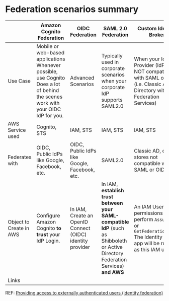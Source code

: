 # Federation scenarios summary

|                         | Amazon Cognito Federation                                                                                                                | OIDC Federation                                           | SAML 2.0 Federation                                                                                                                   | Custom Identity Broker                                                                                                                     |
|-------------------------|------------------------------------------------------------------------------------------------------------------------------------------|-----------------------------------------------------------|---------------------------------------------------------------------------------------------------------------------------------------|--------------------------------------------------------------------------------------------------------------------------------------------|
| Use Case                | Mobile or web-based applications<br/>Whenever possible, use Cognito<br/>Does a lot of behind the scenes work with your OIDC IdP for you. | Advanced Scenarios                                        | Typically used in corporate scenarios when your corporate IdP supports SAML2.0                                                        | When your Identity Provider (IdP) is NOT compatible with SAML or OIDC (i.e. Classic Active Directory without Federation Services)          |
| AWS Service used        | Cognito, STS                                                                                                                             | IAM, STS                                                  | IAM, STS                                                                                                                              | IAM, STS                                                                                                                                   |
| Federates with          | OIDC, Public IdPs like Google, Facebook, etc.                                                                                            | OIDC, Public IdPs like Google, Facebook, etc.             | SAML2.0                                                                                                                               | Classic AD, other stores not compatible with SAML or OIDC                                                                                  |
| Object to Create in AWS | Configure Amazon Cognito **to trust** your IdP Login.                                                                                    | In IAM, Create an OpenID Connect (OIDC) identity provider | In IAM, **establish trust between your SAML-compatible IdP** (such as Shibboleth or Active Directory Federation Services) **and AWS** | An IAM User with permissions to perform `AssumeRole` or `GetFederationToken`<br/>The Identity broker app will be running as this IAM user. |
| Links                   | [](Web-Identity-Federation-Cognito.md)                                                                                                   |                                                           | [](SAML-Federated-Access-to-AWS-Console.md)<br/>[](SAML-Federated-Access-to-AWS-API.md)                                               | [](Custom-Identity-Broker-Federated-Access-to-AWS-Console.md)                                                                              |

REF: [Providing access to externally authenticated users (identity federation)](https://docs.aws.amazon.com/IAM/latest/UserGuide/id_roles_common-scenarios_federated-users.html)